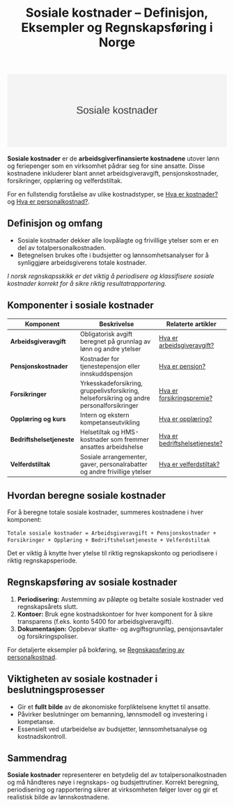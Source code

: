 ﻿---
title: "Sosiale kostnader – Definisjon, Eksempler og Regnskapsføring i Norge"
seoTitle: "Sosiale kostnader | Definisjon, eksempler og regnskap"
description: "Hva er sosiale kostnader i regnskap, hvilke ytelser inngår og hvordan bokføre riktig? Praktisk oversikt med eksempler, kontoforslag og MVA-behandling."
summary: "Kort guide til sosiale kostnader: innhold, beregning og regnskapsføring."
---

![Illustrasjon som viser sosiale kostnader](sosiale-kostnader-image.svg)

**Sosiale kostnader** er de **arbeidsgiverfinansierte kostnadene** utover lønn og feriepenger som en virksomhet pådrar seg for sine ansatte. Disse kostnadene inkluderer blant annet arbeidsgiveravgift, pensjonskostnader, forsikringer, opplæring og velferdstiltak.

For en fullstendig forståelse av ulike kostnadstyper, se [Hva er kostnader?](/blogs/regnskap/hva-er-kostnader "Hva er Kostnader i Regnskap? Komplett Guide til Kostnadstyper og Regnskapsføring") og [Hva er personalkostnad?](/blogs/regnskap/hva-er-personalkostnad "Hva er Personalkostnad? Komplett Guide til Lønn, Ytelser og Arbeidsgiveravgift").

## Definisjon og omfang

* Sosiale kostnader dekker alle lovpålagte og frivillige ytelser som er en del av totalpersonalkostnaden.
* Betegnelsen brukes ofte i budsjetter og lønnsomhetsanalyser for å synliggjøre arbeidsgiverens totale kostnader.

_I norsk regnskapsskikk er det viktig å periodisere og klassifisere sosiale kostnader korrekt for å sikre riktig resultatrapportering._

## Komponenter i sosiale kostnader

| Komponent               | Beskrivelse                                                                         | Relaterte artikler                                 |
|-------------------------|-------------------------------------------------------------------------------------|----------------------------------------------------|
| **Arbeidsgiveravgift**  | Obligatorisk avgift beregnet på grunnlag av lønn og andre ytelser                     | [Hva er arbeidsgiveravgift?](/blogs/regnskap/hva-er-arbeidsgiveravgift "Hva er Arbeidsgiveravgift? Satser, Beregning og Regnskapsføring") |
| **Pensjonskostnader**   | Kostnader for tjenestepensjon eller innskuddspensjon                                | [Hva er pensjon?](/blogs/regnskap/hva-er-pensjon "Hva er Pensjon? Komplett Guide til Norsk Pensjonssystem") |
| **Forsikringer**        | Yrkesskadeforsikring, gruppelivsforsikring, helseforsikring og andre personalforsikringer | [Hva er forsikringspremie?](/blogs/regnskap/forsikringspremie "Hva er Forsikringspremie? Komplett Guide til Regnskapsføring av Forsikringer") |
| **Opplæring og kurs**   | Intern og ekstern kompetanseutvikling                                               | [Hva er opplæring?](/blogs/regnskap/opplæring "Hva er Opplæring? Kompetanseutvikling i Bedrift og Regnskap") |
| **Bedriftshelsetjeneste**| Helsetiltak og HMS-kostnader som fremmer ansattes arbeidshelse                         | [Hva er bedriftshelsetjeneste?](/blogs/regnskap/bedriftshelsetjeneste "Hva er Bedriftshelsetjeneste? HMS og Regnskapsføring") |
| **Velferdstiltak**      | Sosiale arrangementer, gaver, personalrabatter og andre frivillige ytelser           | [Hva er velferdstiltak?](/blogs/regnskap/hva-er-velferdstiltak "Hva er Velferdstiltak? Gaver og Ytelser i Regnskap") |

## Hvordan beregne sosiale kostnader

For å beregne totale sosiale kostnader, summeres kostnadene i hver komponent:

```text
Totale sosiale kostnader = Arbeidsgiveravgift + Pensjonskostnader + Forsikringer + Opplæring + Bedriftshelsetjeneste + Velferdstiltak
```

Det er viktig å knytte hver ytelse til riktig regnskapskonto og periodisere i riktig regnskapsperiode.

## Regnskapsføring av sosiale kostnader

1. **Periodisering:** Avstemming av påløpte og betalte sosiale kostnader ved regnskapsårets slutt.
2. **Kontoer:** Bruk egne kostnadskontoer for hver komponent for å sikre transparens (f.eks. konto 5400 for arbeidsgiveravgift).
3. **Dokumentasjon:** Oppbevar skatte- og avgiftsgrunnlag, pensjonsavtaler og forsikringspoliser.

For detaljerte eksempler på bokføring, se [Regnskapsføring av personalkostnad](/blogs/regnskap/hva-er-personalkostnad "Hva er Personalkostnad? Komplett Guide til Lønn, Ytelser og Arbeidsgiveravgift").

## Viktigheten av sosiale kostnader i beslutningsprosesser

- Gir et **fullt bilde** av de økonomiske forpliktelsene knyttet til ansatte.
- Påvirker beslutninger om bemanning, lønnsmodell og investering i kompetanse.
- Essensielt ved utarbeidelse av budsjetter, lønnsomhetsanalyse og kostnadskontroll.

## Sammendrag

**Sosiale kostnader** representerer en betydelig del av totalpersonalkostnaden og må håndteres nøye i regnskaps- og budsjettrutiner. Korrekt beregning, periodisering og rapportering sikrer at virksomheten følger lover og gir et realistisk bilde av lønnskostnadene.









